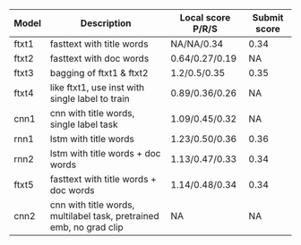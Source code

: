 

| Model | Description | Local score P/R/S | Submit score |
| ----- | ----------- | ----------------- | ------------ |
| ftxt1 | fasttext with title words | NA/NA/0.34 | 0.34 |
| ftxt2 | fasttext with doc words | 0.64/0.27/0.19 | NA |
| ftxt3 | bagging of ftxt1 & ftxt2 | 1.2/0.5/0.35 | 0.35 |
| ftxt4 | like ftxt1, use inst with single label to train | 0.89/0.36/0.26 | NA |
| cnn1  | cnn with title words, single label task | 1.09/0.45/0.32 | NA |
| rnn1  | lstm with title words | 1.23/0.50/0.36 | 0.36 |
| rnn2  | lstm with title words + doc words | 1.13/0.47/0.33 | 0.34 |
| ftxt5 | fasttext with title words + doc words | 1.14/0.48/0.34 | 0.34 |
| cnn2  | cnn with title words, multilabel task, pretrained emb, no grad clip | NA | NA |

